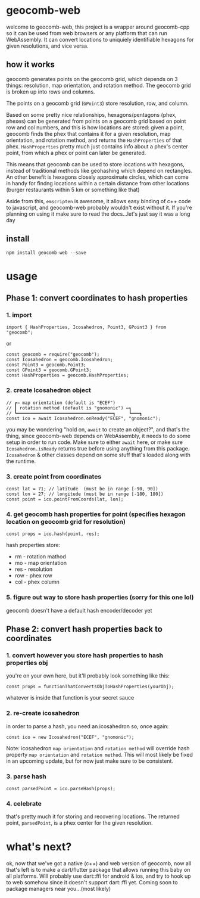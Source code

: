# geocomb-web

welcome to geocomb-web, this project is a wrapper around geocomb-cpp so it can be used from web browsers or any platform that can run WebAssembly. It can convert locations to uniquiely identifiable hexagons for given resolutions, and vice versa.

## how it works
geocomb generates points on the geocomb grid, which depends on 3 things: resolution, map orientation, and rotation method. The geocomb grid is broken up into rows and columns.

The points on a geocomb grid (`GPoint3`) store resolution, row, and column.

Based on some pretty nice relationships, hexagons/pentagons (phex, phexes) can be generated from points on a geocomb grid based on point row and col numbers, and this is how locations are stored: given a point, geocomb finds the phex that contains it for a given resolution, map orientation, and rotation method, and returns the `HashProperties` of that phex. `HashProperties` pretty much just contains info about a phex's center point, from which a phex or point can later be generated.

This means that geocomb can be used to store locations with hexagons, instead of traditional methods like geohashing which depend on rectangles. An other benefit is hexagons closely approximate circles, which can come in handy for findng locations within a certain distance from other locations (burger restaurants within 5 km or something like that)

Aside from this, `emscripten` is awesome, it allows easy binding of c++ code to javascript, and geocomb-web probably wouldn't exist without it. If you're planning on using it make sure to read the docs...let's just say it was a long day

## install

`npm install geocomb-web --save`

# usage

## Phase 1: convert coordinates to hash properties

### 1. import

```
import { HashProperties, Icosahedron, Point3, GPoint3 } from "geocomb";
```

or

```
const geocomb = require("geocomb");
const Icosahedron = geocomb.Icosahedron;
const Point3 = geocomb.Point3;
const GPoint3 = geocomb.GPoint3;
const HashProperties = geocomb.HashProperties;
```

### 2. create Icosahedron object
```
// ┏→ map orientation (default is "ECEF")
// ┃ rotation method (default is "gnomonic") ←┓
// ┗━━━━━━━━━━━━━━━━━━━━━━━━━━━━━━━━━━━━┓     ┗━━━┓
const ico = await Icosahedron.onReady("ECEF", "gnomonic");
```
you may be wondering "hold on, `await` to create an object?", and that's the thing, since geocomb-web depends on WebAssembly, it needs to do some setup in order to run code. Make sure to either `await` here, or make sure `Icosahedron.isReady` returns true before using anything from this package. `Icosahedron` & other classes depend on some stuff that's loaded along with the runtime.

### 3. create point from coordinates
```
const lat = 71; // latitude  (must be in range [-90, 90])
const lon = 27; // longitude (must be in range [-180, 180])
const point = ico.pointFromCoords(lat, lon);
```

### 4. get geocomb hash properties for point (specifies hexagon location on geocomb grid for resolution)

```
const props = ico.hash(point, res);
```

hash properties store:
- rm - rotation mathod
- mo - map orientation
- res - resolution
- row - phex row
- col - phex column

### 5. figure out way to store hash properties (sorry for this one lol)
geocomb doesn't have a default hash encoder/decoder yet

## Phase 2: convert hash properties back to coordinates

### 1. convert however you store hash properties to hash properties obj
you're on your own here, but it'll probably look something like this:

```
const props = functionThatConvertsObjToHashProperties(yourObj);
```

whatever is inside that function is your secret sauce

### 2. re-create icosahedron
in order to parse a hash, you need an icosahedron so, once again:

```
const ico = new Icosahedron("ECEF", "gnomonic");
```

Note: icosahedron `map orientation` and `rotation method` will override hash property `map orientation` and `rotation method`. This will most likely be fixed in an upcoming update, but for now just make sure to be consistent.

### 3. parse hash
```
const parsedPoint = ico.parseHash(props);
```

### 4. celebrate
that's pretty much it for storing and recovering locations. The returned point, `parsedPoint`, is a phex center for the given resolution.

# what's next?
ok, now that we've got a native (c++) and web version of geocomb, now all that's left is to make a dart/flutter package that allows running this baby on all platforms. Will probably use dart::ffi for android & ios, and try to hook up to web somehow since it doesn't support dart::ffi yet. Coming soon to package managers near you...(most likely)